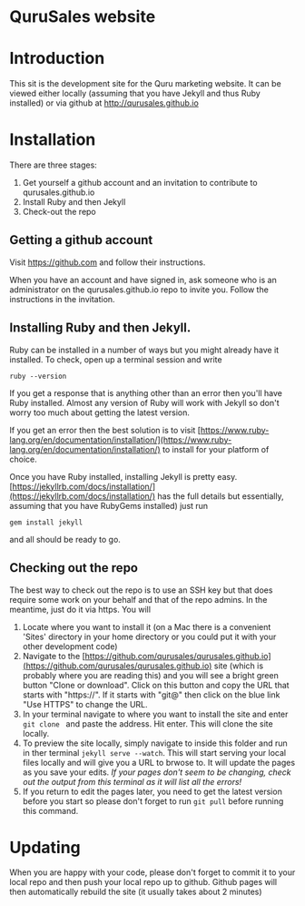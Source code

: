 QuruSales website
=================

# Introduction #

This sit is the development site for the Quru marketing website. It can be viewed either locally (assuming that you have Jekyll and thus Ruby installed) or via github at http://qurusales.github.io


#  Installation #
There are three stages:

1. Get yourself a github account and an invitation to contribute to qurusales.github.io
1. Install Ruby and then Jekyll
1. Check-out the repo

## Getting a github account ##
Visit https://github.com and follow their instructions.

When you have an account and have signed in, ask someone who is an administrator on the qurusales.github.io repo to invite you. Follow the instructions in the invitation.

## Installing Ruby and then Jekyll. ##

Ruby can be installed in a number of ways but you might already have it installed. To check, open up a terminal session and write

``` ruby --version ```

If you get a response that is anything other than an error then you'll have Ruby installed. Almost any version of Ruby will work with Jekyll so don't worry too much about getting the latest version.

If you get an error then the best solution is to visit [https://www.ruby-lang.org/en/documentation/installation/](https://www.ruby-lang.org/en/documentation/installation/) to install for your platform of choice.

Once you have Ruby installed, installing Jekyll is pretty easy. [https://jekyllrb.com/docs/installation/](https://jekyllrb.com/docs/installation/) has the full details but essentially, assuming that you have RubyGems installed) just run 

```gem install jekyll```

and all should be ready to go.

## Checking out the repo ##

The best way to check out the repo is to use an SSH key but that does require some work on your behalf and that of the repo admins. In the meantime, just do it via https. You will

1. Locate where you want to install it (on a Mac there is a convenient 'Sites' directory in your home directory or you could put it with your other development code)
1. Navigate to the [https://github.com/qurusales/qurusales.github.io](https://github.com/qurusales/qurusales.github.io) site (which is probably where you are reading this) and you will see a bright green button "Clone or download". Click on this button and copy the URL that starts with "https://". If it starts with "git@" then click on the blue link "Use HTTPS" to change the URL.
1. In your terminal navigate to where you want to install the site and enter ```git clone ``` and paste the address. Hit enter. This will clone the site locally.
1. To preview the site locally, simply navigate to inside this folder and run in ther terminal ```jekyll serve --watch```. This will start serving your local files locally and will give you a URL to brwose to. It will update the pages as you save your edits.
*If your pages don't seem to be changing, check out the output from this terminal as it will list all the errors!*
1. If you return to edit the pages later, you need to get the latest version before you start so please don't forget to run ```git pull``` before running this command.


# Updating #
When you are happy with your code, please don't forget to commit it to your local repo and then push your local repo up to github. Github pages will then automatically rebuild the site (it usually takes about 2 minutes)
